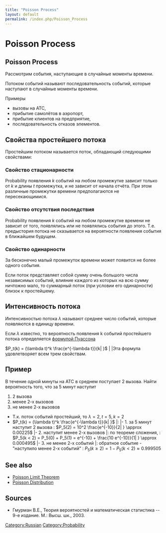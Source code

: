 ```yaml
---
title: "Poisson Process"
layout: default
permalink: /index.php/Poisson_Process
---
```


# Poisson Process

## Poisson Process
Рассмотрим события, наступающие в случайные моменты времени.

Потоком событий называют последовательность событий, которые наступают в случайные моменты времени. 

Примеры 
- вызовы на АТС,
- прибытие самолётов в аэропорт,
- прибытие клиентов на предприятие,
- последовательность отказов элементов.


## Свойства простейшего потока
Простейшим потоком называется поток, обладающий следующими свойствами:

### Свойство стационарности
Probability появления $k$ событий на любом промежутке зависит только от $k$ и длины $t$ промежутка, и не зависит от начала отчёта. При этом различные промежутки времени предполагаются не пересекающимися.

### Свойство отсутствия последствия
Probability появления $k$ событий на любом промежутке времени не зависит от того, появлялись или не появлялись события до этого. Т.е. предыстория потока не сказывается на вероятности появления события в ближайшем будущем. 

### Свойство одинарности
За бесконечно малый промежуток времени может появится не более одного события.


Если поток представляет собой сумму очень большого числа независимых событий, влияние каждого из которых на всю сумму ничтожно мало, то суммарный поток (при условии его одинарности) близок к простейшему.


## Интенсивность потока
Интенсивностью потока $\lambda$ называют среднее число событий, которые появляются в единицу времени. 

Если $\lambda$ известно, то вероятность появления k событий простейшего потока определяется [формулой Пуассона](Poisson_Limit_Theorem)

$P_t(k) = (\lambda t)^k \frac{e^{-\lambda t}}{k|  }$ | |Эта формула удовлетворяет всем трем свойствам.

## Пример
В течение одной минуты на АТС в среднем поступает 2 вызова. Найти вероятность того, что за 5 минут наступит
1. 2 вызова
1. менее 2-х вызовов
1. не менее 2-х вызовов



- Т.к. поток событий простейший, то $\lambda = 2, t = 5, k = 2$ 
- $P_t(k) = (\lambda t)^k \frac{e^{-\lambda t}}{k|  }$ |: |- 1. за 5 минут наступит 2 вызова
: $P_5(2) = 10^2 \frac{e^{-10}}{2|  } \approx 0.00225$ |- 2. наступит менее 2-х вызовов |: по теореме сложения,
: $P_5(k < 2) = P_5(0) + P_5(1) = e^{-10} + \frac{10 e^{-10}}{1|  } \approx 0.000495$ |- 3. не менее 2-х событий |: обратное событие - "наступило менее 2-х событий"
: $P_5(k \geqslant 2) = 1 - P_5(k < 2) \approx 0.999505$


## See also
- [Poisson Limit Theorem](Poisson_Limit_Theorem)
- [Poisson Distribution](Poisson_Distribution)

## Sources
- Гмурман В.Е., Теория вероятностей и математическая статистика -- 9-е издание. М.: Высш. шк., 2003.

[Category:Russian](Category_Russian)
[Category:Probability](Category_Probability)